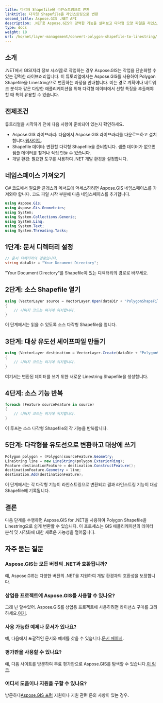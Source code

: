 ```yaml
---
title: 다각형 Shapefile을 라인스트링으로 변환
linktitle: 다각형 Shapefile을 라인스트링으로 변환
second_title: Aspose.GIS .NET API
description: .NET용 Aspose.GIS의 강력한 기능을 살펴보고 다각형 모양 파일을 라인스트링으로 쉽게 변환하세요. 지금 GIS 개발을 강화하세요!
type: docs
weight: 18
url: /ko/net/layer-management/convert-polygon-shapefile-to-linestring/
---
```

## 소개
.NET에서 GIS(지리 정보 시스템)로 작업하는 경우 Aspose.GIS는 작업을 단순화할 수 있는 강력한 라이브러리입니다. 이 튜토리얼에서는 Aspose.GIS를 사용하여 Polygon Shapefile을 Linestring으로 변환하는 과정을 안내합니다. 이는 경로 계획이나 네트워크 분석과 같은 다양한 애플리케이션을 위해 다각형 데이터에서 선형 특징을 추출해야 할 때 특히 유용할 수 있습니다.
## 전제조건
튜토리얼을 시작하기 전에 다음 사항이 준비되어 있는지 확인하세요.
-  Aspose.GIS 라이브러리: 다음에서 Aspose.GIS 라이브러리를 다운로드하고 설치합니다.[웹사이트](https://releases.aspose.com/gis/net/).
- Shapefile 데이터: 변환할 다각형 Shapefile을 준비합니다. 샘플 데이터가 없으면 샘플 데이터를 찾거나 직접 만들 수 있습니다.
- 개발 환경: 필요한 도구를 사용하여 .NET 개발 환경을 설정합니다.
## 네임스페이스 가져오기
C# 코드에서 필요한 클래스와 메서드에 액세스하려면 Aspose.GIS 네임스페이스를 가져와야 합니다. 코드 파일 시작 부분에 다음 네임스페이스를 추가합니다.
```csharp
using Aspose.Gis;
using Aspose.Gis.Geometries;
using System;
using System.Collections.Generic;
using System.Linq;
using System.Text;
using System.Threading.Tasks;
```
## 1단계: 문서 디렉터리 설정
```csharp
// 문서 디렉터리의 경로입니다.
string dataDir = "Your Document Directory";
```
"Your Document Directory"를 Shapefile이 있는 디렉터리의 경로로 바꾸세요.
## 2단계: 소스 Shapefile 열기
```csharp
using (VectorLayer source = VectorLayer.Open(dataDir + "PolygonShapeFile.shp", Drivers.Shapefile))
{
    // 나머지 코드는 여기에 위치합니다.
}
```
이 단계에서는 읽을 수 있도록 소스 다각형 Shapefile을 엽니다.
## 3단계: 대상 유도선 셰이프파일 만들기
```csharp
using (VectorLayer destination = VectorLayer.Create(dataDir + "PolygonShapeFileToLineShapeFile_out.shp", Drivers.Shapefile))
{
    // 나머지 코드는 여기에 위치합니다.
}
```
여기서는 변환된 데이터를 쓰기 위한 새로운 Linestring Shapefile을 생성합니다.
## 4단계: 소스 기능 반복
```csharp
foreach (Feature sourceFeature in source)
{
    // 나머지 코드는 여기에 위치합니다.
}
```
이 루프는 소스 다각형 Shapefile의 각 기능을 반복합니다.
## 5단계: 다각형을 유도선으로 변환하고 대상에 쓰기
```csharp
Polygon polygon = (Polygon)sourceFeature.Geometry;
LineString line = new LineString(polygon.ExteriorRing);
Feature destinationFeature = destination.ConstructFeature();
destinationFeature.Geometry = line;
destination.Add(destinationFeature);
```
이 단계에서는 각 다각형 기능이 라인스트링으로 변환되고 결과 라인스트링 기능이 대상 Shapefile에 기록됩니다.
## 결론
다음 단계를 수행하면 Aspose.GIS for .NET을 사용하여 Polygon Shapefile을 Linestring으로 쉽게 변환할 수 있습니다. 이 프로세스는 GIS 애플리케이션의 데이터 분석 및 시각화에 대한 새로운 가능성을 열어줍니다.

## 자주 묻는 질문
### Aspose.GIS는 모든 버전의 .NET과 호환됩니까?
예, Aspose.GIS는 다양한 버전의 .NET을 지원하여 개발 환경과의 호환성을 보장합니다.
### 상업용 프로젝트에 Aspose.GIS를 사용할 수 있나요?
 그래 넌 할수있어. Aspose.GIS를 상업용 프로젝트에 사용하려면 라이선스 구매를 고려하세요.[여기](https://purchase.aspose.com/buy).
### 사용 가능한 예제나 문서가 있나요?
 예, 다음에서 포괄적인 문서와 예제를 찾을 수 있습니다.[문서 페이지](https://reference.aspose.com/gis/net/).
### 평가판을 사용할 수 있나요?
 예, 다음 사이트를 방문하여 무료 평가판으로 Aspose.GIS를 탐색할 수 있습니다.[이 링크](https://releases.aspose.com/).
### 어디서 도움이나 지원을 구할 수 있나요?
 방문하다[Aspose.GIS 포럼](https://forum.aspose.com/c/gis/33) 지원이나 지원 관련 문의 사항이 있는 경우.